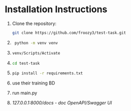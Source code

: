 # Installation Instructions

1. Clone the repository:

   ```bash
   git clone https://github.com/froozy3/test-task.git

2. ```bash
    python -m venv venv
   
3.  ```bash
    venv/Scripts/Activate
    
4.  ```bash
    cd test-task
    
5.  ```bash
    pip install -r requirements.txt

6. use their training BD

5. run main.py

6. *127.0.0.1:8000/docs - doc OpenAPI/Swagger UI*
